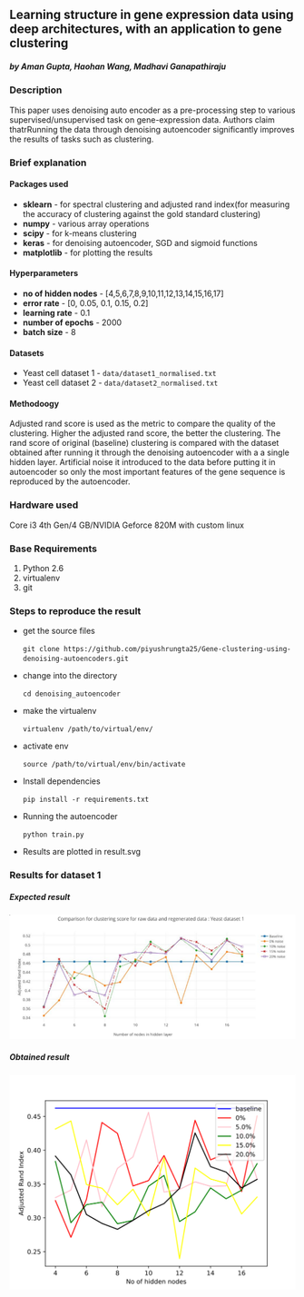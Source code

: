 ## Learning structure in gene expression data using deep architectures, with an application to gene clustering
##### by Aman Gupta, Haohan Wang, Madhavi Ganapathiraju

### Description
This paper uses denoising auto encoder as a pre-processing step to various supervised/unsupervised task on gene-expression data. Authors claim thatrRunning the data through denoising autoencoder significantly improves the results of tasks such as clustering.

### Brief explanation

#### Packages used
- __sklearn__ - for spectral clustering and adjusted rand index(for measuring the accuracy of clustering against the gold standard clustering)
- __numpy__ - various array operations
- __scipy__ - for k-means clustering
- __keras__ - for denoising autoencoder, SGD and sigmoid functions
- __matplotlib__ - for plotting the results

#### Hyperparameters

- __no of hidden nodes__ - [4,5,6,7,8,9,10,11,12,13,14,15,16,17]
- __error rate__ - [0, 0.05, 0.1, 0.15, 0.2]
- __learning rate__ - 0.1
- __number of epochs__ - 2000
- __batch size__ - 8

#### Datasets
- Yeast cell dataset 1 - `data/dataset1_normalised.txt`
- Yeast cell dataset 2 - `data/dataset2_normalised.txt`


#### Methodoogy
Adjusted rand score is used as the metric to compare the quality of the clustering. Higher the adjusted rand score, the better the clustering. The rand score of original (baseline) clustering is compared with the dataset obtained after running it through the denoising autoencoder with a a single hidden layer. Artificial noise it introduced to the data before putting it in autoencoder so only the most important features of the gene sequence is reproduced by the autoencoder.


### Hardware used
Core i3 4th Gen/4 GB/NVIDIA Geforce 820M with custom linux

### Base Requirements
1. Python 2.6
2. virtualenv
3. git

### Steps to reproduce the result

- get the source files

	`git clone https://github.com/piyushrungta25/Gene-clustering-using-denoising-autoencoders.git`

- change into the directory

	`cd denoising_autoencoder`

- make the virtualenv

	`virtualenv /path/to/virtual/env/`

- activate env

	`source /path/to/virtual/env/bin/activate`

- Install dependencies

	`pip install -r requirements.txt`

- Running the autoencoder

	`python train.py`

- Results are plotted in result.svg

### Results for dataset 1

##### Expected result
![Dataset 1 expected result](expected_result_dataset_1.png)

##### Obtained result
![Dataset 1 obtained result](result.svg)
